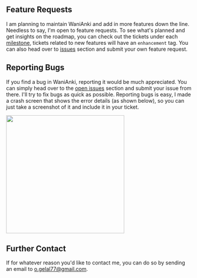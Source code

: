 ## Feature Requests

I am planning to maintain WaniAnki and add in more features down the line. Needless to say, I'm open to feature requests. To see what's planned and get insights on the roadmap, you can check out the tickets under each [milestone](https://github.com/oguzgelal/wanianki/milestones), tickets related to new features will have an `enhancement` tag. You can also head over to [issues](https://github.com/oguzgelal/wanianki/issues) section and submit your own feature request. 


## Reporting Bugs

If you find a bug in WaniAnki, reporting it would be much appreciated. You can simply head over to the [open issues](https://github.com/oguzgelal/wanianki/issues) section and submit your issue from there. I'll try to fix bugs as quick as possible. Reporting bugs is easy, I made a crash screen that shows the error details (as shown below), so you can just take a screenshot of it and include it in your ticket.

<img src="https://user-images.githubusercontent.com/2817993/82118683-8b305f80-9781-11ea-9a74-633421342a80.PNG" width="320" />

## Further Contact

If for whatever reason you'd like to contact me, you can do so by sending an email to [o.gelal77@gmail.com](mailto:o.gelal77@gmail.com).